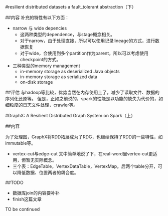 #resilient distributed datasets a fault_tolerant abstraction（下）

##内容
补充的特性有以下方面：
* narrow 与 wide depencies
  * 这两种类型的dependence，与stage概念相关。
  * 对于narrow，由于处理直接，所以可以使用记录lineage的方式，进行数据恢复
  * 对于wide，会使用到多个partition作为parent，所以可以考虑使用checkpoint的方式。
* 三种类型的memory management
  * in-memory storage as deserialized Java objects
  * in-memory storage as serialized data
  * on-disk storage

##评估
与hadoop等比较，优势当然在内存使用上了，减少了读取文件、数据的序列化还原等。
但是，正如之前说的，spark的性能是以功能的缺失为代价的，如细粒度的日志文件处理，crawler等。

#GraphX: A Resilient Distributed Graph System on Spark（上）

##内容

为了处理图，GraphX将RDD拓展成为了RDG，也继续保持了RDD的一些特性，如immutable等。
* vertex-cut与edge-cut
  文中简单地说了下，在real-word里vertex-cut更适用，但暂无实际概念。
* 三个表：EdgeTable，VertexDataTable，VertexMap。后两个table分开，可以降低数据、位置两者的耦合度。

##TODO

* 数据库join的内容要补补
* finish这篇文章

TO be continued



